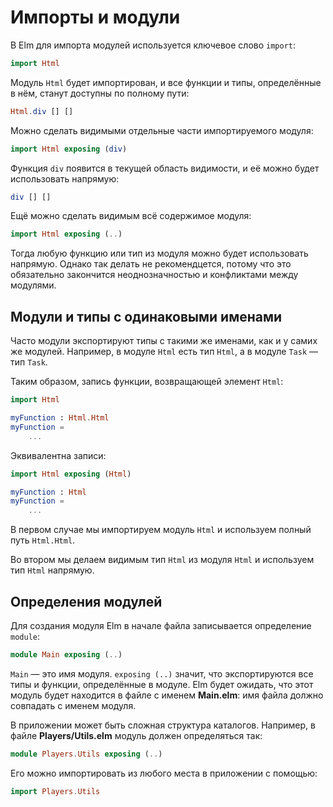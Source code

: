 # Импорты и модули

В Elm для импорта модулей используется ключевое слово `import`:

```elm
import Html
```

Модуль `Html` будет импортирован, и все функции и типы, определённые в нём, станут доступны по полному пути:

```elm
Html.div [] []
```

Можно сделать видимыми отдельные части импортируемого модуля:

```elm
import Html exposing (div)
```

Функция `div` появится в текущей область видимости, и её можно будет использовать напрямую:

```elm
div [] []
```

Ещё можно сделать видимым всё содержимое модуля:

```elm
import Html exposing (..)
```

Тогда любую функцию или тип из модуля можно будет использовать напрямую. Однако так делать не рекомендцется, потому что это обязательно закончится неоднозначностью и конфликтами между модулями.

## Модули и типы с одинаковыми именами

Часто модули экспортируют типы с такими же именами, как и у самих же модулей. Например, в модуле `Html` есть тип `Html`, а в модуле `Task` — тип `Task`.

Таким образом, запись функции, возвращающей элемент `Html`:

```elm
import Html

myFunction : Html.Html
myFunction =
    ...
```

Эквивалентна записи:

```elm
import Html exposing (Html)

myFunction : Html
myFunction =
    ...
```

В первом случае мы импортируем модуль `Html` и используем полный путь `Html.Html`.

Во втором мы делаем видимым тип `Html` из модуля `Html` и используем тип `Html` напрямую.

## Определения модулей

Для создания модуля Elm в начале файла записывается определение `module`:

```elm
module Main exposing (..)
```

`Main` — это имя модуля. `exposing (..)` значит, что экспортируются все типы и функции, определённые в модуле. Elm будет ожидать, что этот модуль будет находится в файле с именем __Main.elm__: имя файла должно совпадать с именем модуля.

В приложении может быть сложная структура каталогов. Например, в файле __Players/Utils.elm__ модуль должен определяться так:

```elm
module Players.Utils exposing (..)
```

Его можно импортировать из любого места в приложении с помощью:

```elm
import Players.Utils
```
